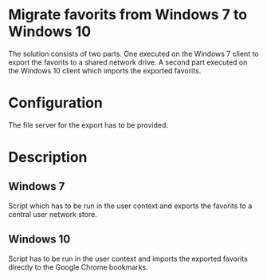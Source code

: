 # Migrate favorits from Windows 7 to Windows 10
The solution consists of two parts. One executed on the Windows 7 client to export the favorits to a shared network drive. A second part executed on the Windows 10 client which imports the exported favorits. 

# Configuration 
The file server for the export has to be provided. 

# Description 
## Windows 7
Script which has to be run in the user context and exports the favorits to  a central user network store. 

## Windows 10 
Script has to be run in the user context and imports the exported favorits directly to the Google Chrome bookmarks. 